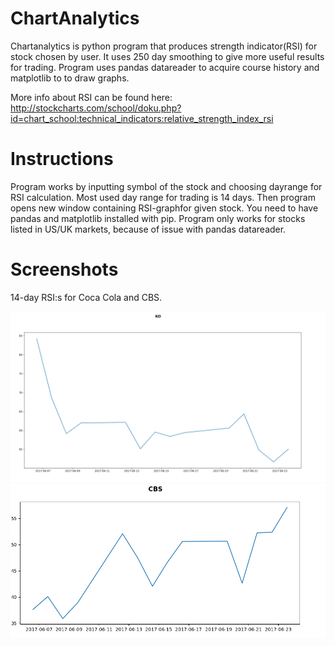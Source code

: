 # ChartAnalytics

Chartanalytics is python program that produces strength indicator(RSI) for stock chosen by user. It uses 250 day smoothing to give more useful results for trading. Program uses pandas datareader to acquire course history and matplotlib to to draw graphs.

More info about RSI can be found here: http://stockcharts.com/school/doku.php?id=chart_school:technical_indicators:relative_strength_index_rsi

# Instructions

Program works by inputting symbol of the stock and choosing dayrange for RSI calculation. Most used day range for trading is 14 days. Then program opens new window containing RSI-graphfor given stock. You need to have pandas and matplotlib installed with pip. Program only works for stocks listed in US/UK markets, because of issue with pandas datareader. 

# Screenshots

14-day RSI:s for Coca Cola and CBS.

  <img src="cocacola.jpg"/>
  <img src="CBS.jpg" />







